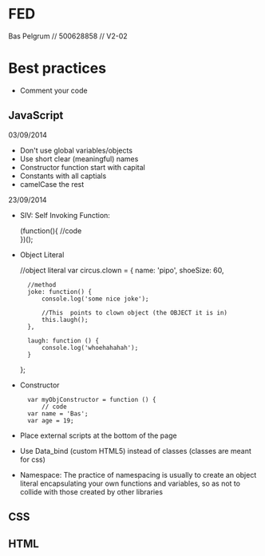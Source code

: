 # FED
Bas Pelgrum // 500628858 // V2-02





# Best practices

* Comment your code

## JavaScript


03/09/2014

* Don't use global variables/objects
* Use short clear (meaningful) names
* Constructor function start with capital
* Constants with all captials
* camelCase the rest

23/09/2014

* SIV: Self Invoking Function: 

	(function(){
		//code	
	})();
	
* Object Literal	 
	
	//object literal
	var circus.clown = {
		name: 'pipo',
		shoeSize: 60,


		//method
		joke: function() {
			console.log('some nice joke');
			
			//This  points to clown object (the OBJECT it is in)
			this.laugh();
		},

		laugh: function () {
			console.log('whoehahahah');
		}
	};

* Constructor 
	   
	    var myObjConstructor = function () {
        	// code
        var name = 'Bas';
        var age = 19;

* Place external scripts at the bottom of the page
* Use Data_bind (custom HTML5) instead of classes (classes are meant for css)
* Namespace: The practice of namespacing is usually to create an object literal encapsulating your own functions and variables, so as not to collide with those created by other libraries


## CSS

## HTML